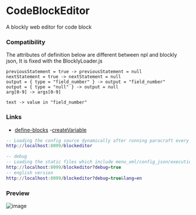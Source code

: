 # CodeBlockEditor
A blockly web editor for code block 
### Compatibility 
The attributes of definition below are different between npl and blockly json,
It is fixed with the BlocklyLoader.js
```
previousStatement = true -> previousStatement = null
nextStatement = true -> nextStatement = null
output = { type = "field_number" } -> output = "field_number"
output = { type = "null" } -> output = null
arg[0-9] -> args[0-9]

text -> value in "field_number"
```
### Links
 - [define-blocks](https://developers.google.com/blockly/guides/create-custom-blocks/define-blocks)
 -[createVariable](https://developers.google.com/blockly/reference/js/Blockly.Workspace#createVariable)
```lua
-- Loading the config source dynamically after running paracraft every time
http://localhost:8099/blockeditor

-- debug
-- Loading the static files which include menu_xml/config_json/execution_js from the folder of [BlocklySourceTemplate] to run blockly
http://localhost:8099/blockeditor?debug=true
-- english version
http://localhost:8099/blockeditor?debug=true&lang=en
```
### Preview
![image](https://user-images.githubusercontent.com/5885941/43708153-611999c6-999c-11e8-8232-bdee49664dc7.png)